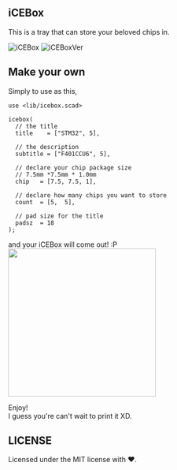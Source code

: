 ## iCEBox
This is a tray that can store your beloved chips in.

![iCEBox](https://img.shields.io/static/v1?label=OpenSCAD&message=2021.01&colorA=f9d72c&colorB=green&style=plastic)
![iCEBoxVer](https://img.shields.io/static/v1?label=iCEBox&message=1.0&color=green&style=plastic)

## Make your own
Simply to use as this,
```scad
use <lib/icebox.scad>

icebox(
  // the title
  title    = ["STM32", 5],

  // the description
  subtitle = ["F401CCU6", 5],

  // declare your chip package size
  // 7.5mm *7.5mm * 1.0mm
  chip   = [7.5, 7.5, 1],

  // declare how many chips you want to store
  count  = [5,  5],

  // pad size for the title
  padsz  = 18
);

```

and your iCEBox will come out! :P  
<image src="./res/stl-preview.png" width="300px">

Enjoy!  
I guess you're can't wait to print it XD.

## LICENSE
Licensed under the MIT license with ❤.
